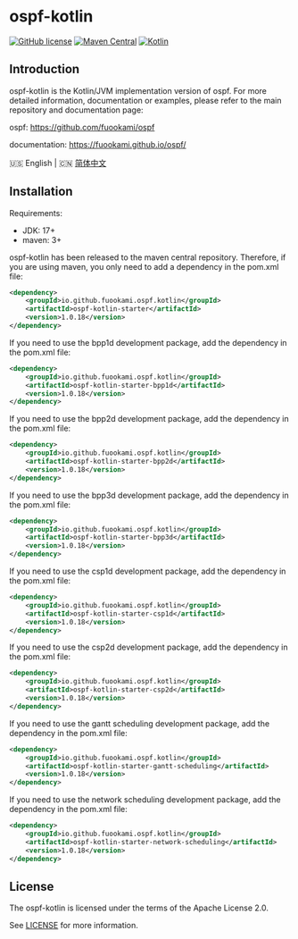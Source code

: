 # ospf-kotlin

[![GitHub license](https://img.shields.io/badge/license-Apache%20License%202.0-green.svg?style=flat)](http://www.apache.org/licenses/LICENSE-2.0)
[![Maven Central](https://img.shields.io/maven-central/v/io.github.fuookami.ospf.kotlin/ospf-kotlin)](https://mvnrepository.com/artifact/io.github.fuookami.ospf.kotlin/ospf-kotlin)
[![Kotlin](https://img.shields.io/badge/Kotlin-1.9.22-yellow.svg?logo=kotlin)](http://kotlinlang.org)

## Introduction

ospf-kotlin is the Kotlin/JVM implementation version of ospf. For more detailed information, documentation or examples, please refer to the main repository and documentation page:

ospf: https://github.com/fuookami/ospf

documentation: https://fuookami.github.io/ospf/

:us: English | :cn: [简体中文](README_ch.md)

## Installation

Requirements:

* JDK: 17+
* maven: 3+

ospf-kotlin has been released to the maven central repository. Therefore, if you are using maven, you only need to add a dependency in the pom.xml file:

```xml
<dependency>
    <groupId>io.github.fuookami.ospf.kotlin</groupId>
    <artifactId>ospf-kotlin-starter</artifactId>
    <version>1.0.18</version>
</dependency>
```

If you need to use the bpp1d development package, add the dependency in the pom.xml file:

```xml
<dependency>
    <groupId>io.github.fuookami.ospf.kotlin</groupId>
    <artifactId>ospf-kotlin-starter-bpp1d</artifactId>
    <version>1.0.18</version>
</dependency>
```

If you need to use the bpp2d development package, add the dependency in the pom.xml file:

```xml
<dependency>
    <groupId>io.github.fuookami.ospf.kotlin</groupId>
    <artifactId>ospf-kotlin-starter-bpp2d</artifactId>
    <version>1.0.18</version>
</dependency>
```

If you need to use the bpp3d development package, add the dependency in the pom.xml file:

```xml
<dependency>
    <groupId>io.github.fuookami.ospf.kotlin</groupId>
    <artifactId>ospf-kotlin-starter-bpp3d</artifactId>
    <version>1.0.18</version>
</dependency>
```

If you need to use the csp1d development package, add the dependency in the pom.xml file:

```xml
<dependency>
    <groupId>io.github.fuookami.ospf.kotlin</groupId>
    <artifactId>ospf-kotlin-starter-csp1d</artifactId>
    <version>1.0.18</version>
</dependency>
```

If you need to use the csp2d development package, add the dependency in the pom.xml file:

```xml
<dependency>
    <groupId>io.github.fuookami.ospf.kotlin</groupId>
    <artifactId>ospf-kotlin-starter-csp2d</artifactId>
    <version>1.0.18</version>
</dependency>
```

If you need to use the gantt scheduling development package, add the dependency in the pom.xml file:

```xml
<dependency>
    <groupId>io.github.fuookami.ospf.kotlin</groupId>
    <artifactId>ospf-kotlin-starter-gantt-scheduling</artifactId>
    <version>1.0.18</version>
</dependency>
```

If you need to use the network scheduling development package, add the dependency in the pom.xml file:

```xml
<dependency>
    <groupId>io.github.fuookami.ospf.kotlin</groupId>
    <artifactId>ospf-kotlin-starter-network-scheduling</artifactId>
    <version>1.0.18</version>
</dependency>
```

## License

The ospf-kotlin is licensed under the terms of the Apache License 2.0.

See [LICENSE](LICENSE) for more information.
